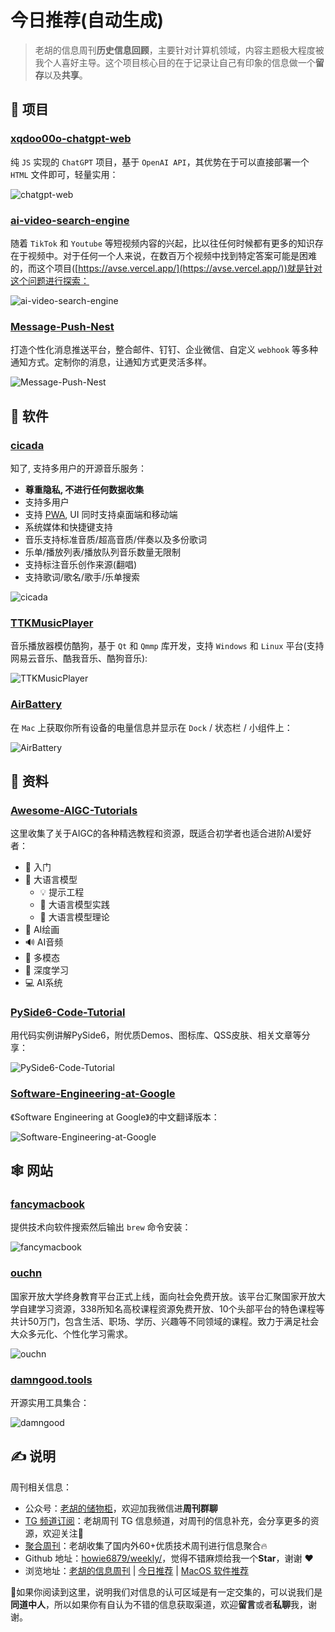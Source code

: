 # 今日推荐(自动生成)

> 老胡的信息周刊**历史信息回顾**，主要针对计算机领域，内容主题极大程度被我个人喜好主导。这个项目核心目的在于记录让自己有印象的信息做一个**留存**以及**共享**。


## 🎯 项目 

### [xqdoo00o-chatgpt-web](https://github.com/xqdoo00o/chatgpt-web)

纯 `JS` 实现的 `ChatGPT` 项目，基于 `OpenAI API`，其优势在于可以直接部署一个 `HTML` 文件即可，轻量实用：

![chatgpt-web](https://images-1252557999.file.myqcloud.com/uPic/chatgpt-web.png) 

### [ai-video-search-engine](https://github.com/yoeven/ai-video-search-engine)

随着 `TikTok` 和 `Youtube` 等短视频内容的兴起，比以往任何时候都有更多的知识存在于视频中。对于任何一个人来说，在数百万个视频中找到特定答案可能是困难的，而这个项目([https://avse.vercel.app/](https://avse.vercel.app/))就是针对这个问题进行探索：

![ai-video-search-engine](https://images-1252557999.file.myqcloud.com/uPic/ai-video-search-engine.jpg) 

### [Message-Push-Nest](https://github.com/engigu/Message-Push-Nest)

打造个性化消息推送平台，整合邮件、钉钉、企业微信、自定义 `webhook` 等多种通知方式。定制你的消息，让通知方式更灵活多样。


![Message-Push-Nest](https://images-1252557999.file.myqcloud.com/uPic/Message-Push-Nest.jpg) 

## 🤖 软件 

### [cicada](https://github.com/mebtte/cicada)

知了, 支持多用户的开源音乐服务：

- **尊重隐私, 不进行任何数据收集**
- 支持多用户
- 支持 [PWA](https://developer.mozilla.org/docs/Web/Progressive_web_apps), UI 同时支持桌面端和移动端
- 系统媒体和快捷键支持
- 音乐支持标准音质/超高音质/伴奏以及多份歌词
- 乐单/播放列表/播放队列音乐数量无限制
- 支持标注音乐创作来源(翻唱)
- 支持歌词/歌名/歌手/乐单搜索

![cicada](https://images-1252557999.file.myqcloud.com/uPic/cicada.png) 

### [TTKMusicPlayer](https://github.com/Greedysky/TTKMusicPlayer)

音乐播放器模仿酷狗，基于 `Qt` 和 `Qmmp` 库开发，支持 `Windows` 和 `Linux` 平台(支持网易云音乐、酷我音乐、酷狗音乐):

![TTKMusicPlayer](https://images-1252557999.file.myqcloud.com/uPic/TTKMusicPlayer.jpeg) 

### [AirBattery](https://github.com/lihaoyun6/AirBattery)

在 `Mac` 上获取你所有设备的电量信息并显示在 `Dock` / 状态栏 / 小组件上：

![AirBattery](https://images-1252557999.file.myqcloud.com/uPic/AirBattery.jpg) 

## 👀 资料 

### [Awesome-AIGC-Tutorials](https://github.com/luban-agi/Awesome-AIGC-Tutorials/blob/main/README_zh.md)

这里收集了关于AIGC的各种精选教程和资源，既适合初学者也适合进阶AI爱好者：

- 👋 入门
- 💬 大语言模型
	- 💡 提示工程
	- 🔧 大语言模型实践
	- 🔬 大语言模型理论
- 🎨 AI绘画
- 🔊 AI音频
- 🌈 多模态
- 🧠 深度学习
- 💻 AI系统 

### [PySide6-Code-Tutorial](https://github.com/muziing/PySide6-Code-Tutorial)

用代码实例讲解PySide6，附优质Demos、图标库、QSS皮肤、相关文章等分享：

![PySide6-Code-Tutorial](https://images-1252557999.file.myqcloud.com/uPic/UqIUuM.png) 

### [Software-Engineering-at-Google](https://github.com/qiangmzsx/Software-Engineering-at-Google)

《Software Engineering at Google》的中文翻译版本：

![Software-Engineering-at-Google](https://images-1252557999.file.myqcloud.com/uPic/Software-Engineering-at-Google.jpg) 

## 🕸 网站 

### [fancymacbook](https://fancymacbook.app/)

提供技术向软件搜索然后输出 `brew` 命令安装：

![fancymacbook](https://images-1252557999.file.myqcloud.com/uPic/fancymacbook.jpg) 

### [ouchn](https://le.ouchn.cn/#/home)

国家开放大学终身教育平台正式上线，面向社会免费开放。该平台汇聚国家开放大学自建学习资源，338所知名高校课程资源免费开放、10个头部平台的特色课程等共计50万门，包含生活、职场、学历、兴趣等不同领域的课程。致力于满足社会大众多元化、个性化学习需求。

![ouchn](https://images-1252557999.file.myqcloud.com/uPic/ouchn.jpg) 

### [damngood.tools](https://damngood.tools/)

开源实用工具集合：

![damngood](https://images-1252557999.file.myqcloud.com/uPic/damngood.jpg) 

## ✍️ 说明

周刊相关信息：

- 公众号：[老胡的储物柜](https://images-1252557999.file.myqcloud.com/uPic/ETIbMe.jpg)，欢迎加我微信进**周刊群聊**
- [TG 频道订阅](https://t.me/howie_weekly)：老胡周刊 TG 信息频道，对周刊的信息补充，会分享更多的资源，欢迎关注👏
- [聚合周刊](https://www.fre321.com/weekly)：老胡收集了国内外60+优质技术周刊进行信息聚合🔥
- Github 地址：[howie6879/weekly/](https://github.com/howie6879/weekly/)，觉得不错麻烦给我一个**Star**，谢谢 ❤️
- 浏览地址：[老胡的信息周刊](https://weekly.howie6879.com) | [今日推荐](https://weekly.howie6879.com/recommend/index.html) | [MacOS 软件推荐](https://weekly.howie6879.com/soft/mac.html)

🙌如果你阅读到这里，说明我们对信息的认可区域是有一定交集的，可以说我们是**同道中人**，所以如果你有自认为不错的信息获取渠道，欢迎**留言**或者**私聊**我，谢谢。
